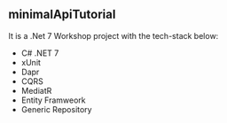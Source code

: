 ## minimalApiTutorial

It is a .Net 7 Workshop project with the tech-stack below:
- C# .NET 7
- xUnit
- Dapr
- CQRS
- MediatR
- Entity Framweork
- Generic Repository
